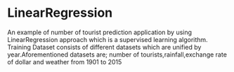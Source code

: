 # LinearRegression 
An example of number of tourist prediction application by using LinearRegression approach which is a supervised learning algorithm.
Training Dataset consists of different datasets which are unified by year.Aforementioned datasets are; number of tourists,rainfall,exchange rate of dollar and weather from 1901 to 2015